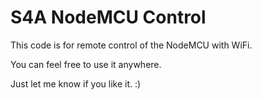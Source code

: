 S4A NodeMCU Control
=====
This code is for remote control of the NodeMCU with WiFi.

You can feel free to use it anywhere.

Just let me know if you like it. :)